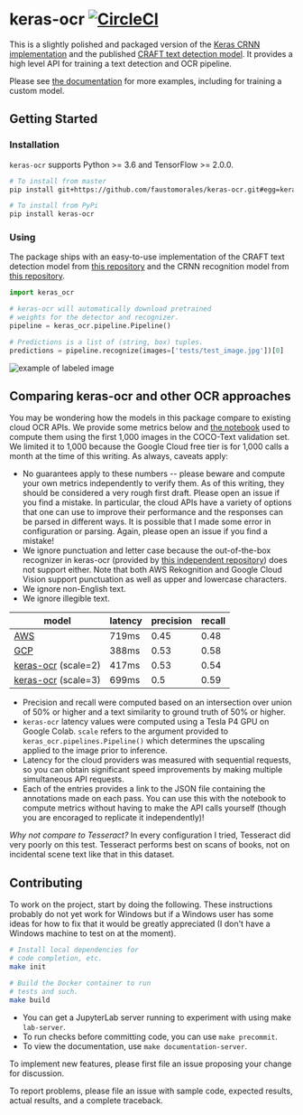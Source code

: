 # keras-ocr [![CircleCI](https://circleci.com/gh/faustomorales/keras-ocr.svg?style=svg)](https://circleci.com/gh/faustomorales/keras-ocr)
This is a slightly polished and packaged version of the [Keras CRNN implementation](https://github.com/kurapan/CRNN) and the published [CRAFT text detection model](https://github.com/clovaai/CRAFT-pytorch). It provides a high level API for training a text detection and OCR pipeline.

Please see [the documentation](https://keras-ocr.readthedocs.io/) for more examples, including for training a custom model.

## Getting Started

### Installation
`keras-ocr` supports Python >= 3.6 and TensorFlow >= 2.0.0.

```bash
# To install from master
pip install git+https://github.com/faustomorales/keras-ocr.git#egg=keras-ocr

# To install from PyPi
pip install keras-ocr
```

### Using

The package ships with an easy-to-use implementation of the CRAFT text detection model from [this repository](https://github.com/clovaai/CRAFT-pytorch) and the CRNN recognition model from [this repository](https://github.com/kurapan/CRNN).

```python
import keras_ocr

# keras-ocr will automatically download pretrained
# weights for the detector and recognizer.
pipeline = keras_ocr.pipeline.Pipeline()

# Predictions is a list of (string, box) tuples.
predictions = pipeline.recognize(images=['tests/test_image.jpg'])[0]
```

![example of labeled image](https://raw.githubusercontent.com/faustomorales/keras-ocr/master/tests/test_image_labeled.jpg)


## Comparing keras-ocr and other OCR approaches
You may be wondering how the models in this package compare to existing cloud OCR APIs. We provide some metrics below and [the notebook](https://drive.google.com/file/d/1FMS3aUZnBU4Tc6bosBPnrjdMoSrjZXRp/view?usp=sharing) used to compute them using the first 1,000 images in the COCO-Text validation set. We limited it to 1,000 because the Google Cloud free tier is for 1,000 calls a month at the time of this writing. As always, caveats apply:

- No guarantees apply to these numbers -- please beware and compute your own metrics independently to verify them. As of this writing, they should be considered a very rough first draft. Please open an issue if you find a mistake. In particular, the cloud APIs have a variety of options that one can use to improve their performance and the responses can be parsed in different ways. It is possible that I made some error in configuration or parsing. Again, please open an issue if you find a mistake!
- We ignore punctuation and letter case because the out-of-the-box recognizer in keras-ocr (provided by [this independent repository](https://github.com/kurapan/CRNN)) does not support either. Note that both AWS Rekognition and Google Cloud Vision support punctuation as well as upper and lowercase characters.
- We ignore non-English text.
- We ignore illegible text.

| model                 | latency | precision | recall |
|-----------------------|---------|-----------|--------|
| [AWS](https://storage.googleapis.com/keras-ocr/benchmarking/aws_annotations.json)                   | 719ms   | 0.45      | 0.48   |
| [GCP](https://storage.googleapis.com/keras-ocr/benchmarking/google_annotations.json)                   | 388ms   | 0.53      | 0.58   |
| [keras-ocr](https://storage.googleapis.com/keras-ocr/benchmarking/keras_ocr_annotations_scale_2.json) (scale=2)  | 417ms   | 0.53      | 0.54   |
| [keras-ocr](https://storage.googleapis.com/keras-ocr/benchmarking/keras_ocr_annotations_scale_3.json) (scale=3)  | 699ms   | 0.5       | 0.59   |

- Precision and recall were computed based on an intersection over union of 50% or higher and a text similarity to ground truth of 50% or higher.
- `keras-ocr` latency values were computed using a Tesla P4 GPU on Google Colab. `scale` refers to the argument provided to `keras_ocr.pipelines.Pipeline()` which determines the upscaling applied to the image prior to inference.
- Latency for the cloud providers was measured with sequential requests, so you can obtain significant speed improvements by making multiple simultaneous API requests.
- Each of the entries provides a link to the JSON file containing the annotations made on each pass. You can use this with the notebook to compute metrics without having to make the API calls yourself (though you are encoraged to replicate it independently)!

*Why not compare to Tesseract?* In every configuration I tried, Tesseract did very poorly on this test. Tesseract performs best on scans of books, not on incidental scene text like that in this dataset.

## Contributing
To work on the project, start by doing the following. These instructions probably do not yet work for Windows but if a Windows user has some ideas for how to fix that it would be greatly appreciated (I don't have a Windows machine to test on at the moment).

```bash
# Install local dependencies for
# code completion, etc.
make init

# Build the Docker container to run
# tests and such.
make build
```

- You can get a JupyterLab server running to experiment with using make `lab-server`.
- To run checks before committing code, you can use `make precommit`.
- To view the documentation, use `make documentation-server`.

To implement new features, please first file an issue proposing your change for discussion.

To report problems, please file an issue with sample code, expected results, actual results, and a complete traceback.
